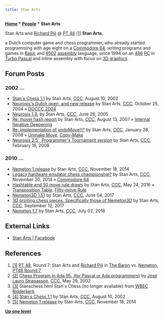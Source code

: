 ```yaml
---
title: Stan Arts
---
```

**[Home](Home "Home") \* [People](People "People") \* Stan Arts**



 [](http://www.computerschaak.nl/index.php/nieuws/51-toernooien/704-pt48-round-7) Stan Arts and [Richard Pijl](Richard_Pijl "Richard Pijl") @ [PT 48](PT_48 "PT 48") <a id="cite-note-1" href="#cite-ref-1">[1]</a> 
**Stan Arts**,  

a Dutch computer game and chess programmer, who already started programming with age eight on a [Commodore 64](Commodore_64 "Commodore 64"), writing programs and games in [Basic](Basic "Basic") and [6502](6502 "6502") [assembly](Assembly "Assembly") language, since 1994 on an [486](X86 "X86") [PC](IBM_PC "IBM PC") in [Turbo Pascal](Pascal#TurboPascal "Pascal") and inline assembly with focus on [3D graphics](https://en.wikipedia.org/wiki/3D_computer_graphics). 



## Forum Posts


### 2002 ...


* [Stan´s Chess 1.1](https://www.stmintz.com/ccc/index.php?id=245041) by Stan Arts, [CCC](CCC "CCC"), August 10, 2002
* [Neurosis's Dutch open, and new release](https://www.stmintz.com/ccc/index.php?id=393228) by Stan Arts, [CCC](CCC "CCC"), October 25, 2004 » [DOCCC 2004](DOCCC_2004 "DOCCC 2004")
* [Neurosis 1.9.](https://www.stmintz.com/ccc/index.php?id=433604) by Stan Arts, [CCC](CCC "CCC"), June 26, 2005
* [Re: movei hash report](http://www.talkchess.com/forum/viewtopic.php?topic_view=threads&p=137519&t=15688) by Stan Arts, [CCC](CCC "CCC"), August 13, 2007 » [Internal Iterative Deepening](Internal_Iterative_Deepening "Internal Iterative Deepening")
* [Re: implementation of undoMove()?](http://www.talkchess.com/forum/viewtopic.php?topic_view=threads&p=171349&t=19214) by Stan Arts, [CCC](CCC "CCC"), January 28, 2008 » [Unmake Move](Unmake_Move "Unmake Move"), [Copy-Make](Copy-Make "Copy-Make")
* [Neurosis 2.5 , Programmer's Tournament version](http://www.talkchess.com/forum/viewtopic.php?t=26580) by Stan Arts, [CCC](CCC "CCC"), February 16, 2009


### 2010 ...


* [Nemeton 1 release](http://www.talkchess.com/forum/viewtopic.php?t=54375) by Stan Arts, [CCC](CCC "CCC"), November 18, 2014
* [Legacy hardware emulator chess championship?](http://www.talkchess.com/forum/viewtopic.php?t=54404) by Stan Arts, [CCC](CCC "CCC"), November 20, 2014 » [Commodore 64](Commodore_64 "Commodore 64")
* [Hashtable and 50 move rule draws](http://www.talkchess.com/forum3/viewtopic.php?f=7&t=60264) by Stan Arts, [CCC](CCC "CCC"), May 24, 2016 » [Transposition Table](Transposition_Table "Transposition Table"), [Fifty-move Rule](Fifty-move_Rule "Fifty-move Rule")
* [Nemeton3D 1.51](http://www.talkchess.com/forum3/viewtopic.php?f=2&t=64177) by Stan Arts, [CCC](CCC "CCC"), June 04, 2017
* [3D printing chess pieces. Specifically those of Nemeton3D](http://www.talkchess.com/forum3/viewtopic.php?f=2&t=65151) by Stan Arts, [CCC](CCC "CCC"), September 12, 2017
* [Nemeton 1.7](http://www.talkchess.com/forum3/viewtopic.php?f=2&t=67881) by Stan Arts, [CCC](CCC "CCC"), July 02, 2018


## External Links


* [Stan Arts | Facebook](https://www.facebook.com/stan.arts)


## References


1. <a id="cite-ref-1" href="#cite-note-1">[1]</a> [PT 48](PT_48 "PT 48"), Round 7: Stan Arts and [Richard Pijl](Richard_Pijl "Richard Pijl") in [The Baron](The_Baron "The Baron") vs. [Nemeton](Nemeton "Nemeton"), [PT48 Round 7](http://www.computerschaak.nl/index.php/nieuws/51-toernooien/704-pt48-round-7)
2. <a id="cite-ref-2" href="#cite-note-2">[2]</a> [Chess Program in Ada 95. (for Pascal or Ada programmers)](https://www.stmintz.com/ccc/index.php?id=232745) by [José Lauro Strapasson](index.php?title=Jos%C3%A9_Lauro_Strapasson&action=edit&redlink=1 "José Lauro Strapasson (page does not exist)"), [CCC](CCC "CCC"), May 29, 2002
3. <a id="cite-ref-3" href="#cite-note-3">[3]</a> Stanschess.html Stan´s Chess (no longer available) from [WBEC Ridderkerk](WBEC "WBEC")
4. <a id="cite-ref-4" href="#cite-note-4">[4]</a> [Stan´s Chess 1.1](https://www.stmintz.com/ccc/index.php?id=245041) by Stan Arts, [CCC](CCC "CCC"), August 10, 2002
5. <a id="cite-ref-5" href="#cite-note-5">[5]</a> [Nemeton 1 release](http://www.talkchess.com/forum/viewtopic.php?t=54375) by Stan Arts, [CCC](CCC "CCC"), November 18, 2014

**[Up one level](People "People")**







 
